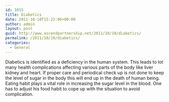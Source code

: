 ```yaml
---
id: 1015
title: Diabetics
date: 2011-10-10T15:22:06+00:00
author: admin
layout: post
guid: http://www.ascendpartnership.net/2011/10/10/diabetics/
permalink: /2011/10/10/diabetics/
categories:
  - General
---
```

Diabetics is identified as a deficiency in the human system. This leads to lot many health complications affecting various parts of the body like liver kidney and heart. If proper care and periodical check up is not done to keep the level of sugar in the body this will end up in the death of human being. Eating habit plays a vital role in increasing the sugar level in the blood. One has to adjust his food habit to cope up with the situation to avoid complication.